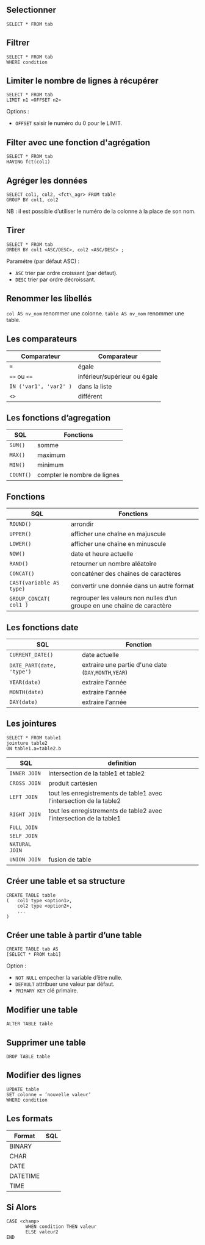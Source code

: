 ## Selectionner

```
SELECT * FROM tab
```

## Filtrer

```
SELECT * FROM tab
WHERE condition
```

## Limiter le nombre de lignes à récupérer

```
SELECT * FROM tab
LIMIT n1 <OFFSET n2>
```

Options :
* `OFFSET` saisir le numéro du 0 pour le LIMIT.

## Filter avec une fonction d'agrégation
```
SELECT * FROM tab
HAVING fct(col1)
```

## Agréger les données

```
SELECT col1, col2, <fct\_agr> FROM table
GROUP BY col1, col2
```

NB : il est possible d’utiliser le numéro de la colonne à la place de son nom.
## Tirer 

```
SELECT * FROM tab
ORDER BY col1 <ASC/DESC>, col2 <ASC/DESC> ;
```

Paramétre (par défaut ASC) :

* `ASC` trier par ordre croissant (par défaut).
* `DESC` trier par ordre décroissant.

## Renommer les libellés

`col AS nv_nom` renommer une colonne.
`table AS nv_nom` renommer une table.

## Les comparateurs

| Comparateur | Comparateur |
|---|---|
| `=` | égale |
| `=>` ou `<=` | inférieur/supérieur ou égale |
| `IN ('var1', 'var2' )` | dans la liste |
| `<>` | différent |

## Les fonctions d’agregation

| SQL | Fonctions |
|---|---|
| `SUM()` | somme |
| `MAX()` | maximum |
| `MIN()` | minimum |
| `COUNT()` | compter le nombre de lignes |

## Fonctions

| SQL | Fonctions |
|---|---|
| `ROUND()` | arrondir |
| `UPPER()` | afficher une chaîne en majuscule |
| `LOWER()` | afficher une chaîne en minuscule |
| `NOW()` | date et heure actuelle |
| `RAND()` | retourner un nombre aléatoire |
| `CONCAT()` | concaténer des chaînes de caractères |
| `CAST(variable AS type)` | convertir une donnée dans un autre format |
| `GROUP_CONCAT( col1 )` | regrouper les valeurs non nulles d’un groupe en une chaîne de caractère |

## Les fonctions date

| SQL | Fonction | 
|---|---|
| `CURRENT_DATE()` | date actuelle |
| `DATE_PART(date, 'type')` | extraire une partie d'une date (`DAY`,`MONTH`,`YEAR`) |
| `YEAR(date)` | extraire l'année |
| `MONTH(date)` | extraire l'année |
| `DAY(date)` | extraire l'année |

## Les jointures

```
SELECT * FROM table1 
jointure table2 
ON table1.a=table2.b
```

| SQL | definition |
|---|---|
| `INNER JOIN` | intersection de la table1 et table2 |
| `CROSS JOIN` | produit cartésien |
| `LEFT JOIN` | tout les enregistrements de table1 avec l’intersection de la table2 |
| `RIGHT JOIN` | tout les enregistrements de table2 avec l’intersection de la table1 |
| `FULL JOIN` | |
| `SELF JOIN` | |
| `NATURAL JOIN` | |
| `UNION JOIN` | fusion de table |


## Créer une table et sa structure

```
CREATE TABLE table 
( 	col1 type <option1>,
	col2 type <option2>, 
	... 
)
```

## Créer une table à partir d’une table

```
CREATE TABLE tab AS
[SELECT * FROM tab1]
```

Option :
* `NOT NULL` empecher la variable d’être nulle.
* `DEFAULT` attribuer une valeur par défaut.
* `PRIMARY KEY` clé primaire.

## Modifier une table

```
ALTER TABLE table
```

## Supprimer une table

```
DROP TABLE table
```

## Modifier des lignes

```
UPDATE table
SET colonne = ’nouvelle valeur’
WHERE condition
```

## Les formats

| Format | SQL |
|---|---|
| BINARY | |
| CHAR | |
| DATE | |
| DATETIME | | 
| TIME | |

## Si Alors

```
CASE <champ>
       WHEN condition THEN valeur 
       ELSE valeur2
END
```
